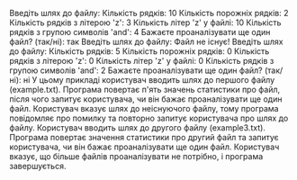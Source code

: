 Введіть шлях до файлу: 
Кількість рядків: 10
Кількість порожніх рядків: 2
Кількість рядків з літерою 'z': 3
Кількість літер 'z' у файлі: 10
Кількість рядків з групою символів 'and': 4
Бажаєте проаналізувати ще один файл? (так/ні): так
Введіть шлях до файлу: 
Файл не існує!
Введіть шлях до файлу:
Кількість рядків: 5
Кількість порожніх рядків: 0
Кількість рядків з літерою 'z': 0
Кількість літер 'z' у файлі: 0
Кількість рядків з групою символів 'and': 2
Бажаєте проаналізувати ще один файл? (так/ні): ні
У цьому прикладі користувач вводить шлях до першого файлу (example.txt). Програма повертає п'ять значень статистики про файл, після чого запитує користувача, чи він бажає проаналізувати ще один файл. Користувач вказує шлях до неіснуючого файлу, тому програма повідомляє про помилку та повторно запитує користувача про шлях до файлу. Користувач вводить шлях до другого файлу (example3.txt). Програма повертає значення статистики про другий файл та запитує користувача, чи він бажає проаналізувати ще один файл. Користувач вказує, що більше файлів проаналізувати не потрібно, і програма завершується.
